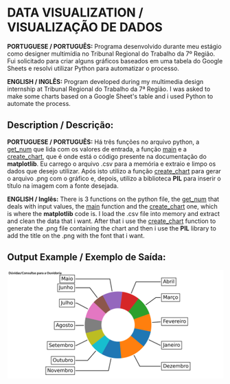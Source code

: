 # DATA VISUALIZATION / VISUALIZAÇÃO DE DADOS
**PORTUGUESE / PORTUGUÊS:** Programa desenvolvido durante meu estágio como designer multimídia no Tribunal Regional do Trabalho da 7º Região. Fui solicitado para criar alguns gráficos baseados em uma tabela do Google Sheets e resolvi utilizar Python para automatizar o processo.

**ENGLISH / INGLÊS:** Program developed during my multimedia design internship at Tribunal Regional do Trabalho da 7ª Região. I was asked to make some charts based on a Google Sheet's table and i used Python to automate the process.

## **Description / Descrição**:
**PORTUGUESE / PORTUGUÊS:** Há três funções no arquivo python, a <ins>get_num</ins> que lida com os valores de entrada, a função <ins>main</ins> e a <ins>create_chart</ins>, que é onde está o código presente na documentação do **matplotlib**. Eu carrego o arquivo .csv para a memória e extraio e limpo os dados que desejo utilizar. Após isto utilizo a função <ins>create_chart</ins> para gerar o arquivo .png com o gráfico e, depois, utilizo a biblioteca **PIL** para inserir o título na imagem com a fonte desejada. 

**ENGLISH / Inglês:** There is 3 functions on the python file, the <ins>get_num</ins> that deals with input values, the <ins>main</ins> function and the <ins>create_chart</ins> one, which is where the **matplotlib** code is. I load the .csv file into memory and extract and clean the data that i want. After that i use the <ins>create_chart</ins> function to generate the .png file containing the chart and then i use the **PIL** library to add the title on the .png with the font that i want.

## **Output Example / Exemplo de Saída**:
<img src="0.png" alt="saida-output" title="Saída-Output">
